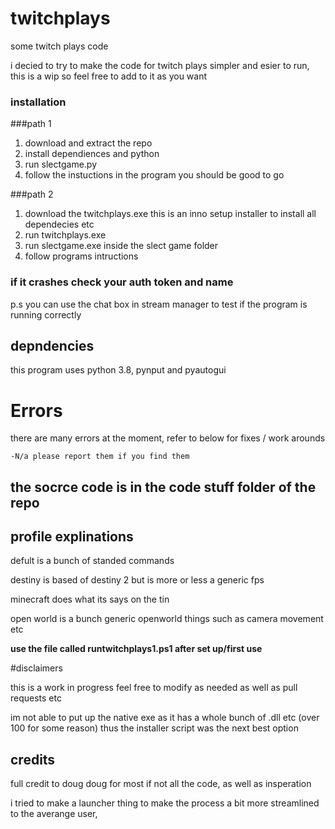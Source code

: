 # twitchplays
some twitch plays code


i decied to try to make the code for twitch plays simpler and esier to run, this is a wip so feel free to add to it as you want


### installation

###path 1
1. download and extract the repo
2. install dependiences and python
3. run slectgame.py
4. follow the instuctions in the program
   you should be good to go 
   
###path 2 
1. download the twitchplays.exe this is an inno setup installer to install all dependecies etc
2. run twitchplays.exe
3. run slectgame.exe inside the slect game folder 
4. follow programs intructions

### if it crashes check your auth token and name 

p.s you can use the chat box in stream manager to test if the program is running correctly


## depndencies
this program uses python 3.8, pynput and pyautogui


# Errors
there are many errors at the moment, refer to below for fixes / work arounds

    -N/a please report them if you find them


## the socrce code is in the code stuff folder of the repo


## profile explinations

defult is a bunch of standed commands

destiny is based of destiny 2 but is more or less a generic fps

minecraft does what its says on the tin

open world is a bunch generic openworld things such as camera movement etc



__use the file called runtwitchplays1.ps1 after set up/first use__


#disclaimers 

this is a work in progress feel free to modify as needed as well as pull requests etc

im not able to put up the native exe as it has a whole bunch of .dll etc (over 100 for some reason) thus the installer script was the next best option




## credits
full credit to doug doug for most if not all the code, as well as insperation

i tried to make a launcher thing to make the process a bit more streamlined to the averange user, 
